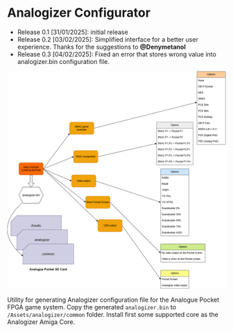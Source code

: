Analogizer Configurator
=======================
* Release 0.1 [31/01/2025]: initial release
* Release 0.2 [03/02/2025]: Simplified interface for a better user experience. Thanks for the suggestions to **@Denymetanol**
* Release 0.3 [04/02/2025]: Fixed an error that stores wrong value into analogizer.bin configuration file.

![diagram](img/AnalogizerConfigurator.png)

Utility for generating Analogizer configuration file for the Analogue Pocket FPGA game system.
Copy the generated `analogizer.bin` to `/Assets/analogizer/common` folder.
Install first some supported core as the Analogizer Amiga Core.
